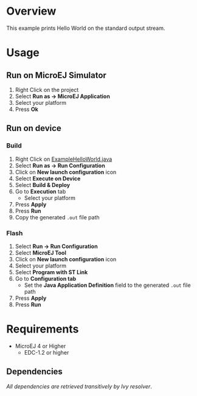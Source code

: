 # Overview
This example prints Hello World on the standard output stream.

# Usage
## Run on MicroEJ Simulator
1. Right Click on the project
1. Select **Run as -> MicroEJ Application**
1. Select your platform 
1. Press **Ok**


## Run on device
### Build
1. Right Click on [ExampleHelloWorld.java](ej.examples.foundation.edc.helloworld/src/main/java/ej/examples/foundation/edc/helloworld/ExampleHelloWorld.java)
1. Select **Run as -> Run Configuration** 
1. Click on **New launch configuration** icon
1. Select **Execute on Device**
1. Select **Build & Deploy**
1. Go to **Execution** tab
	* Select your platform 
1. Press **Apply**
1. Press **Run**
1. Copy the generated `.out` file path

### Flash
1. Select **Run -> Run Configuration**
1. Select **MicroEJ Tool**
1. Click on **New launch configuration** icon
1. Select your platform 
1. Select **Program with ST Link**
1. Go to **Configuration tab**
	* Set the **Java Application Definition** field to the generated `.out` file path
1. Press **Apply**
1. Press **Run**

# Requirements
* MicroEJ 4 or Higher
	* EDC-1.2 or higher

## Dependencies
_All dependencies are retrieved transitively by Ivy resolver_.